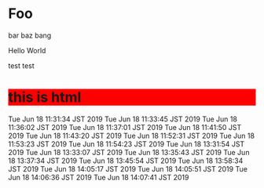 # Foo

bar baz bang

Hello World

test test

<h1 style="background-color:#f00">this is html</h1>
Tue Jun 18 11:31:34 JST 2019
Tue Jun 18 11:33:45 JST 2019
Tue Jun 18 11:36:02 JST 2019
Tue Jun 18 11:37:01 JST 2019
Tue Jun 18 11:41:50 JST 2019
Tue Jun 18 11:43:20 JST 2019
Tue Jun 18 11:52:31 JST 2019
Tue Jun 18 11:53:23 JST 2019
Tue Jun 18 11:54:23 JST 2019
Tue Jun 18 13:31:54 JST 2019
Tue Jun 18 13:33:07 JST 2019
Tue Jun 18 13:35:43 JST 2019
Tue Jun 18 13:37:34 JST 2019
Tue Jun 18 13:45:54 JST 2019
Tue Jun 18 13:58:34 JST 2019
Tue Jun 18 14:05:17 JST 2019
Tue Jun 18 14:05:51 JST 2019
Tue Jun 18 14:06:36 JST 2019
Tue Jun 18 14:07:41 JST 2019
